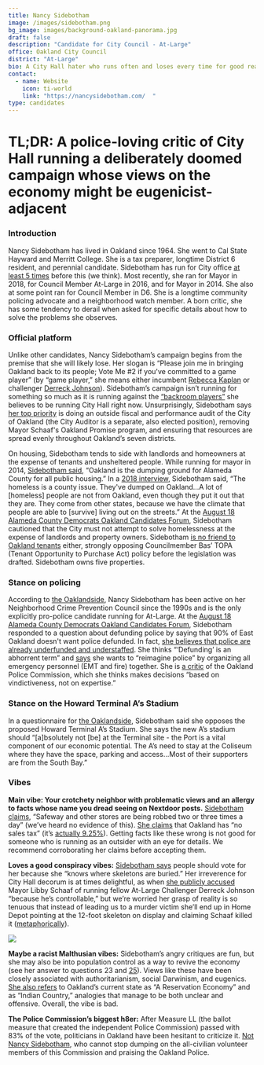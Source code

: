 ```yaml
---
title: Nancy Sidebotham
image: /images/sidebotham.png
bg_image: images/background-oakland-panorama.jpg
draft: false
description: "Candidate for City Council - At-Large"
office: Oakland City Council
district: "At-Large"
bio: A City Hall hater who runs often and loses every time for good reasons
contact:
  - name: Website
    icon: ti-world
    link: "https://nancysidebotham.com/  "
type: candidates
---
```

# TL;DR: A police-loving critic of City Hall running a deliberately doomed campaign whose views on the economy might be eugenicist-adjacent

### Introduction

Nancy Sidebotham has lived in Oakland since 1964. She went to Cal State Hayward and Merritt College. She is a tax preparer, longtime District 6 resident, and perennial candidate. Sidebotham has run for City office [at least 5 times](https://ballotpedia.org/Nancy_Sidebotham) before this (we think). Most recently, she ran for Mayor in 2018, for Council Member At-Large in 2016, and for Mayor in 2014. She also at some point ran for Council Member in D6. She is a longtime community policing advocate and a neighborhood watch member. A born critic, she has some tendency to derail when asked for specific details about how to solve the problems she observes.

### Official platform

Unlike other candidates, Nancy Sidebotham’s campaign begins from the premise that she will likely lose. Her slogan is “Please join me in bringing Oakland back to its people; Vote Me #2 if you've committed to a game player” (by “game player,” she means either incumbent [Rebecca Kaplan](https://www.oakmtg.club/candidates/rebecca-kaplan/) or challenger [Derreck Johnson](https://www.oakmtg.club/candidates/derreck-johnson/)). Sidebotham’s campaign isn’t running for something so much as it is running against the [“backroom players”](https://nancysidebotham.com/about.php) she believes to be running City Hall right now. Unsurprisingly, Sidebotham says [her top priority](https://nancysidebotham.com/surveys.php) is doing an outside fiscal and performance audit of the City of Oakland (the City Auditor is a separate, also elected position), removing Mayor Schaaf's Oakland Promise program, and ensuring that resources are spread evenly throughout Oakland’s seven districts.

On housing, Sidebotham tends to side with landlords and homeowners at the expense of tenants and unsheltered people. While running for mayor in 2014, [Sidebotham said](https://oaklandnorth.net/2014/05/21/mayoral-candidate-nancy-sidebotham/), “Oakland is the dumping ground for Alameda County for all public housing.” In a [2018 interview](https://oaklandnewsnow.com/nancy-sidebotham-2020-oakland-at-large-city-council-seat-race-interview/u-s-news/28/12/2019/36105/), Sidebotham said, “The homeless is a county issue. They've dumped on Oakland...A lot of \[homeless] people are not from Oakland, even though they put it out that they are. They come from other states, because we have the climate that people are able to \[survive] living out on the streets.” At the [August 18 Alameda County Democrats Oakland Candidates Forum](https://www.facebook.com/acdemocrats/videos/1266703727012996), Sidebotham cautioned that the City must not attempt to solve homelessness at the expense of landlords and property owners. Sidebotham [is no friend to Oakland tenants](https://oaklandnewsnow.com/come-to-oakland-city-council-to-oppose-tenants-opportunity-purchase-act-topa-nancy-sidebotham/u-s-news/03/03/2020/41378/) either, strongly opposing Councilmember Bas’ TOPA (Tenant Opportunity to Purchase Act) policy before the legislation was drafted. Sidebotham owns five properties.

### Stance on policing

According to [the Oaklandside](https://oaklandside.org/2020/09/25/theres-one-at-large-seat-on-oaklands-city-council-three-very-different-candidates-are-running-for-it/), Nancy Sidebotham has been active on her Neighborhood Crime Prevention Council since the 1990s and is the only explicitly pro-police candidate running for At-Large. At the [August 18 Alameda County Democrats Oakland Candidates Forum](https://www.facebook.com/acdemocrats/videos/1266703727012996), Sidebotham responded to a question about defunding police by saying that 90% of East Oakland doesn't want police defunded. In fact, [she believes that police are already underfunded and understaffed](https://oaklandnewsnow.com/nancy-sidebotham-2020-oakland-at-large-city-council-seat-race-interview/u-s-news/28/12/2019/36105/). She thinks “‘Defunding’ is an abhorrent term” and [says](https://nancysidebotham.com/surveys.php) she wants to “reimagine police” by organizing all emergency personnel (EMT and fire) together. She is [a critic](https://nancysidebotham.com/surveys.php) of the Oakland Police Commission, which she thinks makes decisions “based on vindictiveness, not on expertise.”

### Stance on the Howard Terminal A’s Stadium

In a questionnaire for [the Oaklandside](https://oaklandside.org/wp-content/uploads/2020/09/Sidebotham-candidate-questionnaire.pdf), Sidebotham said she opposes the proposed Howard Terminal A’s Stadium. She says the new A’s stadium should “\[a]bsolutely not \[be] at the Terminal site - the Port is a vital component of our economic potential. The A’s need to stay at the Coliseum where they have the space, parking and access...Most of their supporters are from the South Bay.”

### Vibes

**Main vibe: Your crotchety neighbor with problematic views and an allergy to facts whose name you dread seeing on Nextdoor posts.** [Sidebotham claims](https://nancysidebotham.com/blurbs.php), “Safeway and other stores are being robbed two or three times a day” (we’ve heard no evidence of this). [She claims](https://nancysidebotham.com/blurbs.php) that Oakland has “no sales tax” (it’s [actually 9.25%](https://www.cdtfa.ca.gov/taxes-and-fees/rates.aspx)). Getting facts like these wrong is not good for someone who is running as an outsider with an eye for details. We recommend corroborating her claims before accepting them.

**Loves a good conspiracy vibes:** [Sidebotham says](https://nancysidebotham.com/blurbs.php) people should vote for her because she “knows where skeletons are buried.” Her irreverence for City Hall decorum is at times delightful, as when [she publicly accused](https://oaklandside.org/2020/09/25/theres-one-at-large-seat-on-oaklands-city-council-three-very-different-candidates-are-running-for-it/) Mayor Libby Schaaf of running fellow At-Large Challenger Derreck Johnson “because he’s controllable,” but we’re worried her grasp of reality is so tenuous that instead of leading us to a murder victim she’ll end up in Home Depot pointing at the 12-foot skeleton on display and claiming Schaaf killed it ([metaphorically](https://www.buzzfeed.com/shelbyheinrich/12-foot-skeleton-home-depot)).

![](/images/sidebotham-meme.jpg)

**Maybe a racist Malthusian vibes:** Sidebotham’s angry critiques are fun, but she may also be into population control as a way to revive the economy (see her answer to questions 23 and [25](https://oaklandside.org/wp-content/uploads/2020/09/Sidebotham-candidate-questionnaire.pdf)). Views like these have been closely associated with authoritarianism, social Darwinism, and eugenics. [She also refers](https://nancysidebotham.com/blurbs.php) to Oakland’s current state as “A Reservation Economy” and as “Indian Country,” analogies that manage to be both unclear and offensive. Overall, the vibe is bad.

**The Police Commission’s biggest h8er:** After Measure LL (the ballot measure that created the independent Police Commission) passed with 83% of the vote, politicians in Oakland have been hesitant to criticize it. [Not Nancy Sidebotham](https://oaklandside.org/wp-content/uploads/2020/09/Sidebotham-candidate-questionnaire.pdf), who cannot stop dumping on the all-civilian volunteer members of this Commission and praising the Oakland Police.